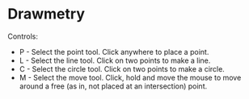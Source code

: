 # Drawmetry

Controls:

* P - Select the point tool. Click anywhere to place a point.
* L - Select the line tool. Click on two points to make a line.
* C - Select the circle tool. Click on two points to make a circle.
* M - Select the move tool. Click, hold and move the mouse to move around a free (as in, not placed at an intersection) point.
